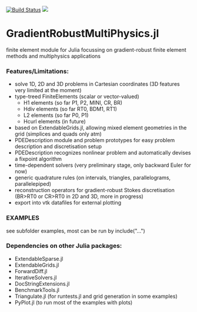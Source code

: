 [![Build Status](https://travis-ci.com/chmerdon/GradientRobustMultiPhysics.jl.svg?branch=master)](https://travis-ci.com/github/chmerdon/GradientRobustMultiPhysics.jl)
[![](https://img.shields.io/badge/docs-stable-blue.svg)](https://chmerdon.github.io/GradientRobustMultiPhysics.jl)

# GradientRobustMultiPhysics.jl

finite element module for Julia focussing on gradient-robust finite element methods and multiphysics applications


### Features/Limitations:
- solve 1D, 2D and 3D problems in Cartesian coordinates (3D features very limited at the moment)
- type-treed FiniteElements (scalar or vector-valued)
    - H1 elements (so far P1, P2, MINI, CR, BR)
    - Hdiv elements (so far RT0, BDM1, RT1)
    - L2 elements (so far P0, P1)
    - Hcurl elements (in future)
- based on ExtendableGrids.jl, allowing mixed element geometries in the grid (simplices and quads only atm)
- PDEDescription module and problem prototypes for easy problem description and discretisation setup
- PDEDescription recognizes nonlinear problem and automatically devises a fixpoint algorithm
- time-dependent solvers (very preliminary stage, only backward Euler for now)
- generic quadrature rules (on intervals, triangles, parallelograms, parallelepiped)
- reconstruction operators for gradient-robust Stokes discretisation (BR>RT0 or CR>RT0 in 2D and 3D, more in progress)
- export into vtk datafiles for external plotting


### EXAMPLES 
see subfolder examples, most can be run by include("...")


### Dependencies on other Julia packages:
- ExtendableSparse.jl
- ExtendableGrids.jl
- ForwardDiff.jl
- IterativeSolvers.jl
- DocStringExtensions.jl
- BenchmarkTools.jl
- Triangulate.jl (for runtests.jl and grid generation in some examples)
- PyPlot.jl (to run most of the examples with plots)
